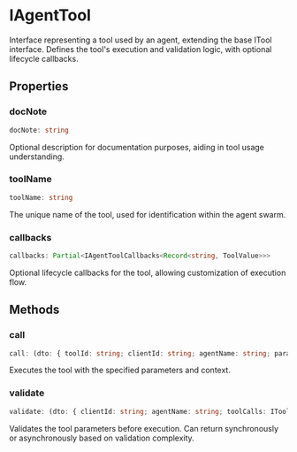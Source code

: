 # IAgentTool

Interface representing a tool used by an agent, extending the base ITool interface.
Defines the tool's execution and validation logic, with optional lifecycle callbacks.

## Properties

### docNote

```ts
docNote: string
```

Optional description for documentation purposes, aiding in tool usage understanding.

### toolName

```ts
toolName: string
```

The unique name of the tool, used for identification within the agent swarm.

### callbacks

```ts
callbacks: Partial<IAgentToolCallbacks<Record<string, ToolValue>>>
```

Optional lifecycle callbacks for the tool, allowing customization of execution flow.

## Methods

### call

```ts
call: (dto: { toolId: string; clientId: string; agentName: string; params: T; toolCalls: IToolCall[]; isLast: boolean; }) => Promise<void>
```

Executes the tool with the specified parameters and context.

### validate

```ts
validate: (dto: { clientId: string; agentName: string; toolCalls: IToolCall[]; params: T; }) => boolean | Promise<boolean>
```

Validates the tool parameters before execution.
Can return synchronously or asynchronously based on validation complexity.
